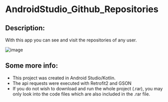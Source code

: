 # AndroidStudio_Github_Repositories
## Description:
With this app you can see and visit the repositories of any user.



![image](https://user-images.githubusercontent.com/34765932/143473333-6259ac27-a861-41cd-928c-df55cfd7043c.png)


## Some more info:
- This project was created in Android Studio/Kotlin.
- The api requests were executed with Retrofit2 and GSON
- If you do not wish to download and run the whole project (.rar), you may only look into the code files which are also included in the .rar file.
